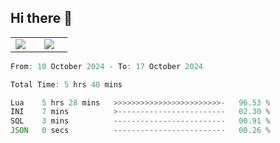 ## Hi there 👋

<p align="center">
  <table align="center">
  <tr border="none">
  <td width="35%" align="center">
    <img  align="center"  src="http://github-profile-summary-cards.vercel.app/api/cards/stats?username=ricepunk&theme=github_dark" />
  </td>
    
  <td width="65%" align="center">
    <img  align="center"  src="http://github-profile-summary-cards.vercel.app/api/cards/profile-details?username=ricepunk&theme=github_dark" />
  </td>
  </tr>
  </table>
</p>

<!--START_SECTION:waka-->

```typescript
From: 10 October 2024 - To: 17 October 2024

Total Time: 5 hrs 40 mins

Lua    5 hrs 28 mins   >>>>>>>>>>>>>>>>>>>>>>>>-   96.53 %
INI    7 mins          >------------------------   02.30 %
SQL    3 mins          -------------------------   00.91 %
JSON   0 secs          -------------------------   00.26 %
```

<!--END_SECTION:waka-->
